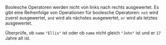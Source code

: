 Boolesche Operatoren werden nicht
von links nach rechts ausgewertet.
Es gibt eine Reihenfolge von
Operationen für boolesche Operatoren:
`not` wird zuerst ausgewertet,
`and` wird als nächstes ausgewertet,
`or` wird als letztes ausgewertet.

Überprüfe, ob `name` `"Ellis"` ist
oder ob `name` nicht gleich `"John"`
ist und er `17` Jahre alt ist.
